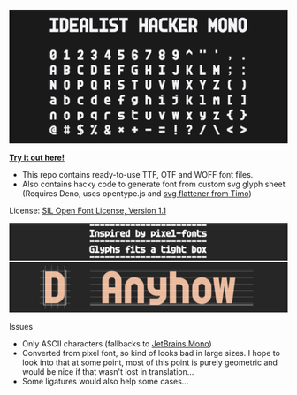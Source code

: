 ![Idealist Hacker Mono font sample](idealist-hacker-mono-sample.png)

[**Try it out here!**](https://teadrinker.github.io/idealist-hacker-mono-font/) 

* This repo contains ready-to-use TTF, OTF and WOFF font files.
* Also contains hacky code to generate font from custom svg glyph sheet (Requires Deno, uses opentype.js and [svg flattener from Timo](https://gist.githubusercontent.com/timo22345/9413158/raw/2205896461da9cf7ad1700b0db8257ff9a52d7fa/flatten.js)) 

License: [SIL Open Font License, Version 1.1](https://scripts.sil.org/OFL) 

![Idealist Hacker Mono font sample2](idealist-hacker-mono-sample2.png)
![Idealist Hacker Mono font box](idealist-hacker-mono-box.png)

Issues
 * Only ASCII characters (fallbacks to [JetBrains Mono](https://www.jetbrains.com/lp/mono/))
 * Converted from pixel font, so kind of looks bad in large sizes. I hope to look into that at some point, most of this point is purely geometric and would be nice if that wasn't lost in translation...
 * Some ligatures would also help some cases...